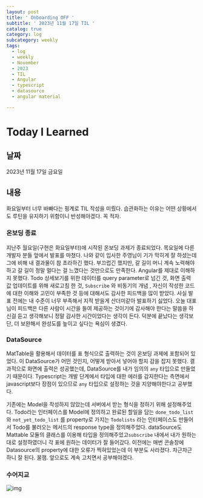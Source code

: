```yaml
---
layout: post
title: ' Onboarding OFF '
subtitle: ' 2023년 11월 17일 TIL '
catalog: true
category: log
subcategory: weekly
tags:
  - log
  - weekly
  - November
  - 2023
  - TIL
  - Angular
  - typescript
  - datasource
  - angular material

---
```


# Today I Learned

## 날짜

2023년 11월 17일 금요일

## 내용

화요일부터 너무 바빠다는 핑계로 TIL 작성을 미뤘다. 습관화하는 이유는 어떤 상황에서도 루틴을 유지하기 위함이니 반성해야겠다. 꼭 적자.

### 온보딩 종료

지난주 월요일(구현은 화요일부터)에 시작된 온보딩 과제가 종료되었다. 목요일에 다른 개발자 분들 앞에서 발표를 마쳤다. 나와 같이 입사한 주영님이 기가 막히게 잘 하셨는데 그에 비해 내 결과물이 참 초라하긴 했다. 부끄럽긴 했지만, 갈 길이 머니 계속 노력해야 하고 갈 길이 정말 멀다는 걸 느꼈다는 것만으로도 만족한다. Angular를 제대로 이해하지 못했다. Todo 상세보기를 위한 데이터를 query parameter로 넘긴 것, 화면 출력 값 업데이트를 위해  새로고침 한 것, `Subscribe` 와 비동기의 개념 , 자신이 작성한 코드에 대한 이해와 고민이 부족한 것 등에 대해서도 감사한 피드백을 많이 받았다. 사실 발표 전에는 내 수준이 너무 부족해서 지적 받을게 산더미같아 발표하기 싫었다. 오늘 대표님이 피드백은 다른 사람이 시간을 들여 제공하는 것이기에 감사해야 한다는 말씀을 하신걸 듣고 생각해보니 정말 감사한 시간이었다는 생각이 든다. 덕분에 끝났다는 생각보단, 더 보완해서 완성도를 높이고 싶다는 욕심이 생겼다.

### DataSource

MatTable을 활용해서 데이터를 표 형식으로 출력하는 것이 온보딩 과제에 포함되어 있었다. 이 DataSource가 어떤 것인지, 어떻게 받아서 넣어야 할지 감을 잡지 못했다. 결과적으로 화면에 출력은 성공했는데, DataSource를 내가 임의의 `any` 타입으로 만들었기 때문이다. Typescript는 개발 단계에서 타입에 대한 에러를 감지한다는 측면에서 javascript보다 장점이 있으므로 `any` 타입으로 설정하는 것을 지양해야한다고 공부했다.

기존에는 Model을 작성하지 않았는데 서버에서 받는 형식을 정하기 위해 설정해주었다. Todo라는 인터페이스를 Model에 정의하고 완료된 할일을 담는 `done_todo_list`와 `not_yet_todo_list` 를 property로 가지는 `Todolists` 라는 인터페이스도 만들어서 Todo를 불러오는 메서드의 response type을 정의해주었다. dataSource도 Mattable 모듈의 클래스를 이용해 타입을 정의해주었고`subscribe` 내에서 내가 원하는 대로 설정하였더니 각 표에 원하는 데이터가 잘 들어갔다. 이전에는 매번 콘솔창에 Datasource의 property에 대한 오류가 찍혀있었는데 이 부분도 사라졌다. 차근차근 하니 잘 된다. 꿀잼. 앞으로도 계속 고치면서 공부해야겠다.

### 수어지교

![img](https://raw.githubusercontent.com/junsoopooh/junsoopooh.github.io/master/img/log/231117/log231117.webp)